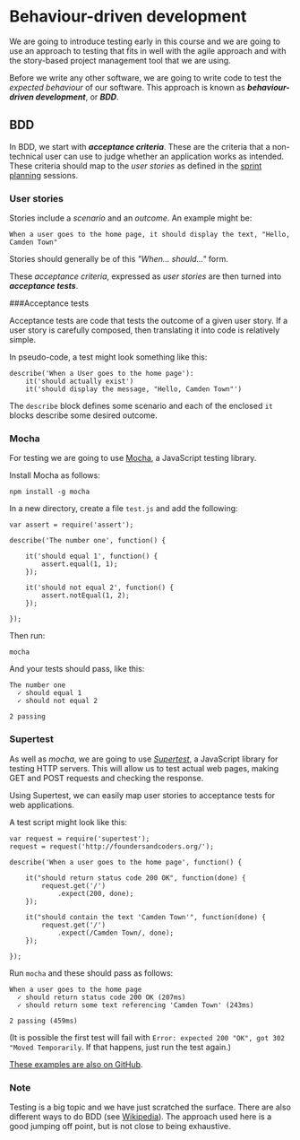 # Behaviour-driven development

We are going to introduce testing early in this course and we are going to use an approach to testing that fits in well with the agile approach and with the story-based project management tool that we are using.

Before we write any other software, we are going to write code to test the *expected behaviour* of our software. This approach is known as ***behaviour-driven development***, or ***BDD***.

## BDD

In BDD, we start with ***acceptance criteria***. These are the criteria that a non-technical user can use to judge whether an application works as intended. These criteria should map to the *user stories* as defined in the [sprint planning](topics/sprint) sessions.

### User stories

Stories include a *scenario* and an *outcome*. An example might be:

    When a user goes to the home page, it should display the text, "Hello, Camden Town"

Stories should generally be of this *"When... should..."* form.

These *acceptance criteria*, expressed as *user stories* are then turned into ***acceptance tests***.

###Acceptance tests

Acceptance tests are code that tests the outcome of a given user story. If a user story is carefully composed, then translating it into code is relatively simple.

In pseudo-code, a test might look something like this:

    describe('When a User goes to the home page'):
        it('should actually exist')
        it('should display the message, "Hello, Camden Town"')

The `describe` block defines some scenario and each of the enclosed `it` blocks  describe some desired outcome.

### Mocha

For testing we are going to use [Mocha](http://visionmedia.github.io/mocha/), a JavaScript testing library. 

Install Mocha as follows:

    npm install -g mocha

In a new directory, create a file `test.js` and add the following:

    var assert = require('assert');

    describe('The number one', function() {

        it('should equal 1', function() {
            assert.equal(1, 1);
        });

        it('should not equal 2', function() {
            assert.notEqual(1, 2);
        });

    });

Then run:

    mocha

And your tests should pass, like this:

    The number one
      ✓ should equal 1
      ✓ should not equal 2
    
    2 passing

### Supertest

As well as *mocha*, we are going to use [*Supertest*](https://github.com/visionmedia/supertest), a JavaScript library for testing HTTP servers. This will allow us to test actual web pages, making GET and POST requests and checking the response.

Using Supertest, we can easily map user stories to acceptance tests for web applications.

A test script might look like this:

    var request = require('supertest');
    request = request('http://foundersandcoders.org/');

    describe('When a user goes to the home page', function() {

        it("should return status code 200 OK", function(done) {
            request.get('/')
                .expect(200, done);
        });

        it("should contain the text 'Camden Town'", function(done) {
            request.get('/')
                .expect(/Camden Town/, done);
        });

    });

Run `mocha` and these should pass as follows:

    When a user goes to the home page
      ✓ should return status code 200 OK (207ms)
      ✓ should return some text referencing 'Camden Town' (243ms)

    2 passing (459ms)

(It is possible the first test will fail with `Error: expected 200 "OK", got 302 "Moved Temporarily`. If that happens, just run the test again.)

[These examples are also on GitHub](https://github.com/selforganising/testing-examples).

### Note

Testing is a big topic and we have just scratched the surface. There are also different ways to do BDD (see [Wikipedia](http://en.wikipedia.org/wiki/Behavior-driven_development)). The approach used here is a good jumping off point, but is not close to being exhaustive.
